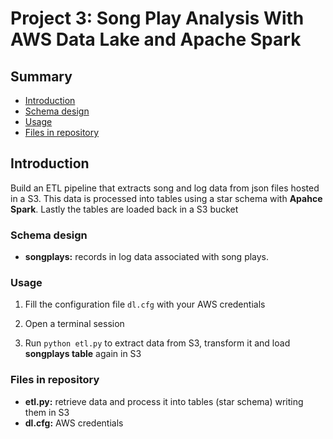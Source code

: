 # Project 3: Song Play Analysis With AWS Data Lake and Apache Spark

## Summary
* [Introduction](#Introduction)
* [Schema design](#Schema-design)
* [Usage](#Usage)
* [Files in repository](#Files-in-repository)

## Introduction
Build an ETL pipeline that extracts song and log data from json files hosted in a S3. 
This data is processed into tables using a star schema with **Apahce Spark**.
Lastly the tables are loaded back in a S3 bucket

### Schema design
* **songplays:** records in log data associated with song plays.

### Usage

1. Fill the configuration file `dl.cfg` with your AWS credentials

2. Open a terminal session

3. Run `python etl.py` to extract data from S3, transform it and load **songplays table** again in S3 
 

### Files in repository
* **etl.py:** retrieve data and process it into tables (star schema) writing them in S3
* **dl.cfg:** AWS credentials